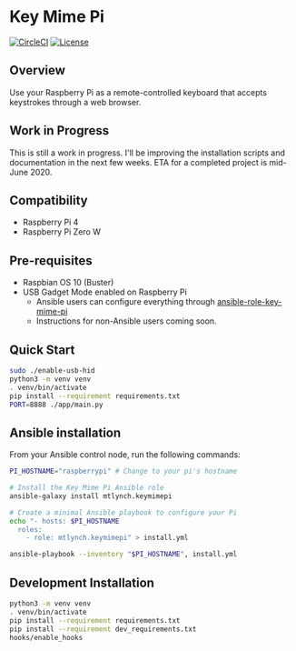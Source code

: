 # Key Mime Pi

[![CircleCI](https://circleci.com/gh/mtlynch/key-mime-pi.svg?style=svg)](https://circleci.com/gh/mtlynch/key-mime-pi) [![License](http://img.shields.io/:license-mit-blue.svg?style=flat-square)](LICENSE)

## Overview

Use your Raspberry Pi as a remote-controlled keyboard that accepts keystrokes through a web browser.

## Work in Progress

This is still a work in progress. I'll be improving the installation scripts and documentation in the next few weeks. ETA for a completed project is mid-June 2020.

## Compatibility

* Raspberry Pi 4
* Raspberry Pi Zero W

## Pre-requisites

* Raspbian OS 10 (Buster)
* USB Gadget Mode enabled on Raspberry Pi
  * Ansible users can configure everything through [ansible-role-key-mime-pi](https://github.com/mtlynch/ansible-role-key-mime-pi)
  * Instructions for non-Ansible users coming soon.

## Quick Start

```bash
sudo ./enable-usb-hid
python3 -m venv venv
. venv/bin/activate
pip install --requirement requirements.txt
PORT=8888 ./app/main.py
```

## Ansible installation

From your Ansible control node, run the following commands:

```bash
PI_HOSTNAME="raspberrypi" # Change to your pi's hostname

# Install the Key Mime Pi Ansible role
ansible-galaxy install mtlynch.keymimepi

# Create a minimal Ansible playbook to configure your Pi
echo "- hosts: $PI_HOSTNAME
  roles:
    - role: mtlynch.keymimepi" > install.yml

ansible-playbook --inventory "$PI_HOSTNAME", install.yml
```

## Development Installation

```bash
python3 -m venv venv
. venv/bin/activate
pip install --requirement requirements.txt
pip install --requirement dev_requirements.txt
hooks/enable_hooks
```